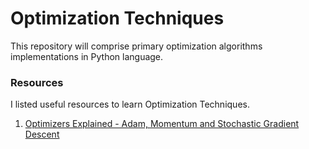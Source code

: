 # Optimization Techniques
This repository will comprise primary optimization algorithms implementations in Python language. 

### Resources
I listed useful resources to learn Optimization Techniques.

1. [Optimizers Explained - Adam, Momentum and Stochastic Gradient Descent](https://mlfromscratch.com/optimizers-explained/#/)

